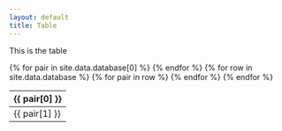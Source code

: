 ```yaml
---
layout: default
title: Table
---
```


This is the table

<!--Static table-->
<table id="datatable" class="display">
	<thead>
		<tr>
			{% for pair in site.data.database[0] %}
				<th>{{ pair[0] }}</th>
			{% endfor %}
		</tr>
	</thead>
	<tbody>
	{% for row in site.data.database %}
		<tr>
			{% for pair in row %}
				<td>{{ pair[1] }}</td>
			{% endfor %}
		</tr>
	{% endfor %}
	</tbody>
</table>

<!--Dynamic table-->
<script>
$('#datatable').DataTable({
	initComplete: function () {
		this.api()
			.columns()
			.every(function () {
				var column = this;
 
				var select = $('<select><option value=""></option></select>')
				.appendTo($(column.footer()).empty())
				.on('change', function () {
							column
							.search($(this).val(), {exact: true})
							.draw();
				});
 
				column
					.data()
					.unique()
					.sort()
					.each(function (d, j) {
						select.append(
							'<option value="' + d + '">' + d + '</option>'
						);
					});
			});
	}
});
</script>